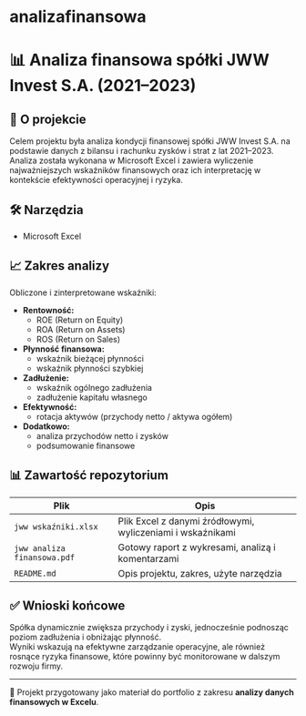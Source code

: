 # analizafinansowa
# 📊 Analiza finansowa spółki JWW Invest S.A. (2021–2023)

## 🔎 O projekcie

Celem projektu była analiza kondycji finansowej spółki JWW Invest S.A. na podstawie danych z bilansu i rachunku zysków i strat z lat 2021–2023.  
Analiza została wykonana w Microsoft Excel i zawiera wyliczenie najważniejszych wskaźników finansowych oraz ich interpretację w kontekście efektywności operacyjnej i ryzyka.

## 🛠 Narzędzia
- Microsoft Excel

## 📈 Zakres analizy

Obliczone i zinterpretowane wskaźniki:
- **Rentowność:**  
  - ROE (Return on Equity)  
  - ROA (Return on Assets)  
  - ROS (Return on Sales)  
- **Płynność finansowa:**  
  - wskaźnik bieżącej płynności  
  - wskaźnik płynności szybkiej  
- **Zadłużenie:**  
  - wskaźnik ogólnego zadłużenia  
  - zadłużenie kapitału własnego  
- **Efektywność:**  
  - rotacja aktywów (przychody netto / aktywa ogółem)  
- **Dodatkowo:**  
  - analiza przychodów netto i zysków  
  - podsumowanie finansowe

## 📊 Zawartość repozytorium

| Plik | Opis |
|------|------|
| `jww wskaźniki.xlsx` | Plik Excel z danymi źródłowymi, wyliczeniami i wskaźnikami |
| `jww analiza finansowa.pdf` | Gotowy raport z wykresami, analizą i komentarzami |
| `README.md` | Opis projektu, zakres, użyte narzędzia |

## ✅ Wnioski końcowe

Spółka dynamicznie zwiększa przychody i zyski, jednocześnie podnosząc poziom zadłużenia i obniżając płynność.  
Wyniki wskazują na efektywne zarządzanie operacyjne, ale również rosnące ryzyka finansowe, które powinny być monitorowane w dalszym rozwoju firmy.

---

📌 Projekt przygotowany jako materiał do portfolio z zakresu **analizy danych finansowych w Excelu**.

